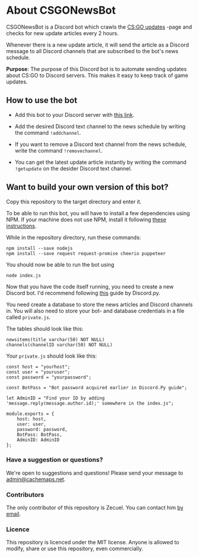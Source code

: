 # About CSGONewsBot

CSGONewsBot is a Discord bot which crawls the [CS:GO updates](https://blog.counter-strike.net/index.php/category/updates/) -page and checks for new update articles every 2 hours.

Whenever there is a new update article, it will send the article as a Discord message to all Discord channels that are subscribed to the bot's news schedule.

**Purpose**: The purpose of this Discord bot is to automate sending updates about CS:GO to Discord servers. This makes it easy to keep track of game updates.

## How to use the bot
* Add this bot to your Discord server with [this link](https://discordapp.com/api/oauth2/authorize?client_id=562687174697549856&permissions=522304&scope=bot).

* Add the desired Discord text channel to the news schedule by writing the command `!addchannel`.

* If you want to remove a Discord text channel from the news schedule, write the command `!removechannel`.

* You can get the latest update article instantly by writing the command `!getupdate` on the desider Discord text channel.

## Want to build your own version of this bot?
Copy this repository to the target directory and enter it.

To be able to run this bot, you will have to install a few dependencies using NPM. If your machine does not use NPM, install it following [these instructions](https://www.npmjs.com/get-npm).

While in the repository directory, run these commands:
```
npm install --save nodejs
npm install --save request request-promise cheerio puppeteer
```
You should now be able to run the bot using
```
node index.js
```

Now that you have the code itself running, you need to create a new Discord bot. I'd recommend following [this](https://discordpy.readthedocs.io/en/rewrite/discord.html) guide by Discord.py.

You need create a database to store the news articles and Discord channels in. You will also need to store your bot- and database credentials in a file called `private.js`.

The tables should look like this:

```
newsitems(title varchar(50) NOT NULL)
channels(channelID varchar(50) NOT NULL)
```

Your `private.js` should look like this:

```
const host = "yourhost";
const user = "youruser";
const password = "yourpassword";

const BotPass = "Bot password acquired earlier in Discord.Py guide";

let AdminID = "Find your ID by adding 'message.reply(message.author.id);' somewhere in the index.js";

module.exports = {
    host: host,
    user: user,
    password: password,
    BotPass: BotPass,
    AdminID: AdminID
};
```


### Have a suggestion or questions?
We're open to suggestions and questions! Please send your message to [admin@cachemaps.net](mailto:admin@cachemaps.net?subject=CSGONewsBot).

### Contributors
The only contributor of this repository is Zecuel. You can contact him [by email](mailto:admin@cachemaps.net?subject=CSGONewsBot).

### Licence 
This repository is licenced under the MIT license. Anyone is allowed to modify, share or use this repository, even commercially.
